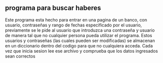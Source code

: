 ## programa para buscar haberes 
Este programa esta hecho para entrar en una pagina de un banco, con usuario, contraseñas y rango de fechas especificado por el usuario,
previamente se le pide al usuario que introduzca una contraseña y usuario de manera tal que no cualquier persona pueda utilizar el programa. 
Estos usuarios y contraseñas (las cuales pueden ser modificadas) se almacenan en un diccionario dentro del codigo para que no cualquiera acceda.
Cada vez que inicia sesion lee ese archivo y comprueba que los datos ingresados sean correctos 
